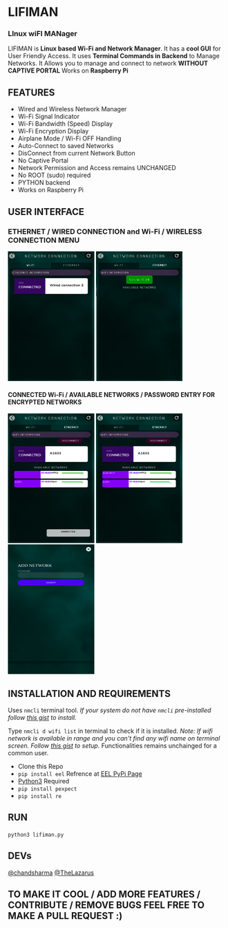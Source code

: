 # **LIFIMAN**
### **LI**nux wi**FI MAN**ager
LIFIMAN is **Linux based Wi-Fi and Network Manager**. It has a **cool GUI** for User Friendly Access. It uses **Terminal Commands in Backend** to Manage Networks. It Allows you to manage and connect to network **WITHOUT CAPTIVE PORTAL**
Works on **Raspberry Pi**

## FEATURES
- Wired and Wireless Network Manager
- Wi-Fi Signal Indicator
- Wi-Fi Bandwidth (Speed) Display
- Wi-Fi Encryption Display
- Airplane Mode / Wi-Fi OFF Handling
- Auto-Connect to saved Networks
- DisConnect from current Network Button
- No Captive Portal
- Network Permission and Access remains UNCHANGED
- No ROOT (sudo) required
- PYTHON backend
- Works on Raspberry Pi

## USER INTERFACE
### ETHERNET / WIRED CONNECTION and Wi-Fi / WIRELESS CONNECTION MENU
 <p float="left">
<img src="https://github.com/chandsharma/LiFiMan/blob/main/Readme_resources/ethernet_menu.png" width="200px" height="300px">
<img src="https://github.com/chandsharma/LiFiMan/blob/main/Readme_resources/wifi_off_airplanemode.png" width="200px" height="300px">
  </p>
  
#### CONNECTED Wi-Fi / AVAILABLE NETWORKS / PASSWORD ENTRY FOR ENCRYPTED NETWORKS
  <p float="left">
  <img src="https://github.com/chandsharma/LiFiMan/blob/main/Readme_resources/wifi_main_connected.png" width="200px" height="300px">
  <img src="https://github.com/chandsharma/LiFiMan/blob/main/Readme_resources/signal_indicator.png" width="200px" height="300px">
  <img src="https://github.com/chandsharma/LiFiMan/blob/main/Readme_resources/encryption_password.png" width="200px" height="300px">
  </p>
  
## INSTALLATION AND REQUIREMENTS
Uses `nmcli` terminal tool. *If your system do not have `nmcli` pre-installed follow [this gist](https://gist.github.com/jjsanderson/ab2407ab5fd07feb2bc5e681b14a537a) to install.*

Type `nmcli d wifi list` in terminal to check if it is installed. *Note: If wifi network is available in range and you can't find any wifi name on terminal screen. Follow [this gist](https://gist.github.com/jjsanderson/ab2407ab5fd07feb2bc5e681b14a537a) to setup.* Functionalities remains unchainged for a common user.
- Clone this Repo
- `pip install eel` Refrence at [EEL PyPi Page](https://pypi.org/project/Eel/#:~:text=Eel%20is%20a%20little%20Python,from%20Javascript%2C%20and%20vice%20versa.)
- [Python3](https://www.python.org/) Required
- `pip install pexpect`
- `pip install re`

## RUN
`python3 lifiman.py`

## DEVs
[@chandsharma](https://github.com/chandsharma)
[@TheLazarus](https://github.com/TheLazarus)

## TO MAKE IT COOL / ADD MORE FEATURES / CONTRIBUTE / REMOVE BUGS FEEL FREE TO MAKE A PULL REQUEST :) 
